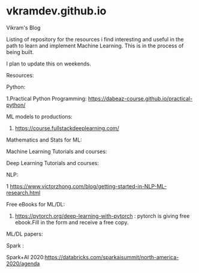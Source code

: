 # vkramdev.github.io
Vikram's Blog

Listing of repository for the resources i find interesting and useful in the path to learn and implement Machine Learning. This is in the process of being built.

I plan to update this on weekends. 

Resources:

Python:

1.Practical Python Programming: https://dabeaz-course.github.io/practical-python/

ML models to productions:

1. https://course.fullstackdeeplearning.com/

Mathematics and Stats for ML:

Machine Learning Tutorials and courses:

Deep Learning Tutorials and courses:

NLP:

1 https://www.victorzhong.com/blog/getting-started-in-NLP-ML-research.html

Free eBooks for ML/DL:

1. https://pytorch.org/deep-learning-with-pytorch : pytorch is giving free ebook.Fill in the form and receive a free copy.

ML/DL papers:

Spark :

Spark+AI 2020:https://databricks.com/sparkaisummit/north-america-2020/agenda


